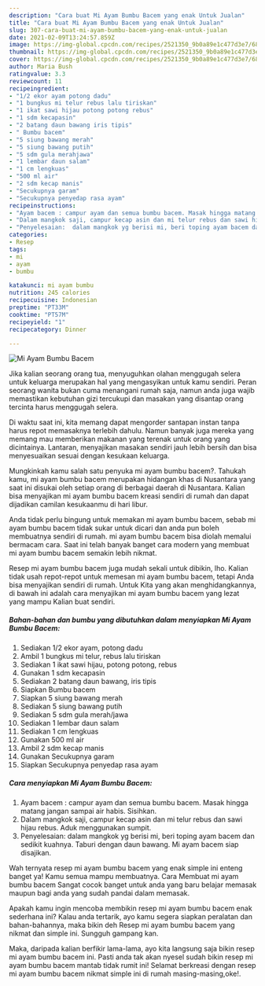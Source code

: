 ```yaml
---
description: "Cara buat Mi Ayam Bumbu Bacem yang enak Untuk Jualan"
title: "Cara buat Mi Ayam Bumbu Bacem yang enak Untuk Jualan"
slug: 307-cara-buat-mi-ayam-bumbu-bacem-yang-enak-untuk-jualan
date: 2021-02-09T13:24:57.859Z
image: https://img-global.cpcdn.com/recipes/2521350_9b0a89e1c477d3e7/680x482cq70/mi-ayam-bumbu-bacem-foto-resep-utama.jpg
thumbnail: https://img-global.cpcdn.com/recipes/2521350_9b0a89e1c477d3e7/680x482cq70/mi-ayam-bumbu-bacem-foto-resep-utama.jpg
cover: https://img-global.cpcdn.com/recipes/2521350_9b0a89e1c477d3e7/680x482cq70/mi-ayam-bumbu-bacem-foto-resep-utama.jpg
author: Maria Bush
ratingvalue: 3.3
reviewcount: 11
recipeingredient:
- "1/2 ekor ayam potong dadu"
- "1 bungkus mi telur rebus lalu tiriskan"
- "1 ikat sawi hijau potong potong rebus"
- "1 sdm kecapasin"
- "2 batang daun bawang iris tipis"
- " Bumbu bacem"
- "5 siung bawang merah"
- "5 siung bawang putih"
- "5 sdm gula merahjawa"
- "1 lembar daun salam"
- "1 cm lengkuas"
- "500 ml air"
- "2 sdm kecap manis"
- "Secukupnya garam"
- "Secukupnya penyedap rasa ayam"
recipeinstructions:
- "Ayam bacem : campur ayam dan semua bumbu bacem. Masak hingga matang jangan sampai air habis. Sisihkan."
- "Dalam mangkok saji, campur kecap asin dan mi telur rebus dan sawi hijau rebus. Aduk menggunakan sumpit."
- "Penyelesaian:  dalam mangkok yg berisi mi, beri toping ayam bacem dan sedikit kuahnya. Taburi dengan daun bawang. Mi ayam bacem siap disajikan."
categories:
- Resep
tags:
- mi
- ayam
- bumbu

katakunci: mi ayam bumbu 
nutrition: 245 calories
recipecuisine: Indonesian
preptime: "PT33M"
cooktime: "PT57M"
recipeyield: "1"
recipecategory: Dinner

---
```



![Mi Ayam Bumbu Bacem](https://img-global.cpcdn.com/recipes/2521350_9b0a89e1c477d3e7/680x482cq70/mi-ayam-bumbu-bacem-foto-resep-utama.jpg)

Jika kalian seorang orang tua, menyuguhkan olahan menggugah selera untuk keluarga merupakan hal yang mengasyikan untuk kamu sendiri. Peran seorang  wanita bukan cuma menangani rumah saja, namun anda juga wajib memastikan kebutuhan gizi tercukupi dan masakan yang disantap orang tercinta harus menggugah selera.

Di waktu  saat ini, kita memang dapat mengorder santapan instan tanpa harus repot memasaknya terlebih dahulu. Namun banyak juga mereka yang memang mau memberikan makanan yang terenak untuk orang yang dicintainya. Lantaran, menyajikan masakan sendiri jauh lebih bersih dan bisa menyesuaikan sesuai dengan kesukaan keluarga. 



Mungkinkah kamu salah satu penyuka mi ayam bumbu bacem?. Tahukah kamu, mi ayam bumbu bacem merupakan hidangan khas di Nusantara yang saat ini disukai oleh setiap orang di berbagai daerah di Nusantara. Kalian bisa menyajikan mi ayam bumbu bacem kreasi sendiri di rumah dan dapat dijadikan camilan kesukaanmu di hari libur.

Anda tidak perlu bingung untuk memakan mi ayam bumbu bacem, sebab mi ayam bumbu bacem tidak sukar untuk dicari dan anda pun boleh membuatnya sendiri di rumah. mi ayam bumbu bacem bisa diolah memalui bermacam cara. Saat ini telah banyak banget cara modern yang membuat mi ayam bumbu bacem semakin lebih nikmat.

Resep mi ayam bumbu bacem juga mudah sekali untuk dibikin, lho. Kalian tidak usah repot-repot untuk memesan mi ayam bumbu bacem, tetapi Anda bisa menyajikan sendiri di rumah. Untuk Kita yang akan menghidangkannya, di bawah ini adalah cara menyajikan mi ayam bumbu bacem yang lezat yang mampu Kalian buat sendiri.

<!--inarticleads1-->

##### Bahan-bahan dan bumbu yang dibutuhkan dalam menyiapkan Mi Ayam Bumbu Bacem:

1. Sediakan 1/2 ekor ayam, potong dadu
1. Ambil 1 bungkus mi telur, rebus lalu tiriskan
1. Sediakan 1 ikat sawi hijau, potong potong, rebus
1. Gunakan 1 sdm kecapasin
1. Sediakan 2 batang daun bawang, iris tipis
1. Siapkan  Bumbu bacem
1. Siapkan 5 siung bawang merah
1. Sediakan 5 siung bawang putih
1. Sediakan 5 sdm gula merah/jawa
1. Sediakan 1 lembar daun salam
1. Sediakan 1 cm lengkuas
1. Gunakan 500 ml air
1. Ambil 2 sdm kecap manis
1. Gunakan Secukupnya garam
1. Siapkan Secukupnya penyedap rasa ayam




<!--inarticleads2-->

##### Cara menyiapkan Mi Ayam Bumbu Bacem:

1. Ayam bacem : campur ayam dan semua bumbu bacem. Masak hingga matang jangan sampai air habis. Sisihkan.
1. Dalam mangkok saji, campur kecap asin dan mi telur rebus dan sawi hijau rebus. Aduk menggunakan sumpit.
1. Penyelesaian:  dalam mangkok yg berisi mi, beri toping ayam bacem dan sedikit kuahnya. Taburi dengan daun bawang. Mi ayam bacem siap disajikan.




Wah ternyata resep mi ayam bumbu bacem yang enak simple ini enteng banget ya! Kamu semua mampu membuatnya. Cara Membuat mi ayam bumbu bacem Sangat cocok banget untuk anda yang baru belajar memasak maupun bagi anda yang sudah pandai dalam memasak.

Apakah kamu ingin mencoba membikin resep mi ayam bumbu bacem enak sederhana ini? Kalau anda tertarik, ayo kamu segera siapkan peralatan dan bahan-bahannya, maka bikin deh Resep mi ayam bumbu bacem yang nikmat dan simple ini. Sungguh gampang kan. 

Maka, daripada kalian berfikir lama-lama, ayo kita langsung saja bikin resep mi ayam bumbu bacem ini. Pasti anda tak akan nyesel sudah bikin resep mi ayam bumbu bacem mantab tidak rumit ini! Selamat berkreasi dengan resep mi ayam bumbu bacem nikmat simple ini di rumah masing-masing,oke!.

